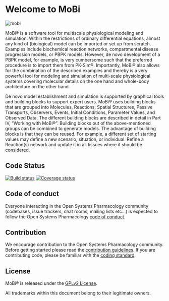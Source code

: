 # Welcome to MoBi
![mobi](https://cloud.githubusercontent.com/assets/1041237/22438534/5b8d6b28-e6fa-11e6-9180-3d079eea356a.png)

MoBi® is a software tool for multiscale physiological modeling and simulation. 
Within the restrictions of ordinary differential equations, almost any kind of (biological) model 
can be imported or set up from scratch. Examples include biochemical reaction networks, 
compartmental disease progression models, or PBPK models. However, de novo development of a PBPK model, 
for example, is very cumbersome such that the preferred procedure is to import them from PK-Sim®. 
Importantly, MoBi® also allows for the combination of the described examples and thereby is a very powerful tool 
for modeling and simulation of multi-scale physiological systems covering molecular details on the one hand 
and whole-body architecture on the other hand.

De novo model establishment and simulation is supported by graphical tools and building blocks to support expert users. 
MoBi® uses building blocks that are grouped into Molecules, Reactions, Spatial Structures, Passive Transports, 
Observers, Events, Initial Conditions, Parameter Values, and Observed Data. 
The different building blocks are described in detail in Part IV, “Working with MoBi®”. 
Building blocks out of the above-mentioned groups can be combined to generate models. 
The advantage of building blocks is that they can be reused. For example, a different set of starting values 
may define a new scenario, situation, or individual. Refine a Reaction(s) network and update it in all tissues 
where it should be considered.

## Code Status
[![Build status](https://ci.appveyor.com/api/projects/status/qgv5bpwys5snl7mk/branch/develop?svg=true)](https://ci.appveyor.com/project/open-systems-pharmacology-ci/mobi/branch/develop)
[![Coverage status](https://codecov.io/gh/Open-Systems-Pharmacology/MoBi/branch/develop/graph/badge.svg)](https://codecov.io/gh/Open-Systems-Pharmacology/MoBi)

## Code of conduct
Everyone interacting in the Open Systems Pharmacology community (codebases, issue trackers, chat rooms, mailing lists etc...) is expected to follow the Open Systems Pharmacology [code of conduct](https://github.com/Open-Systems-Pharmacology/Suite/blob/master/CODE_OF_CONDUCT.md).

## Contribution
We encourage contribution to the Open Systems Pharmacology community. Before getting started please read the [contribution guidelines](https://github.com/Open-Systems-Pharmacology/Suite/blob/master/CONTRIBUTING.md). If you are contributing code, please be familiar with the [coding standard](https://github.com/Open-Systems-Pharmacology/Suite/blob/master/CODING_STANDARDS.md).

## License
MoBi® is released under the [GPLv2 License](LICENSE).

All trademarks within this document belong to their legitimate owners.
